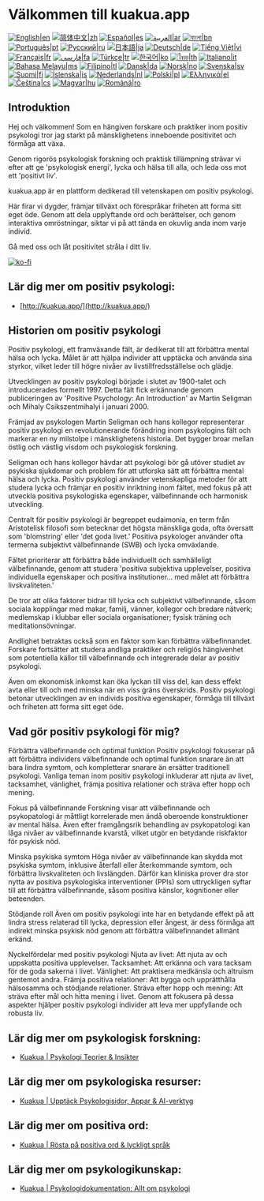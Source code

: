 # Välkommen till kuakua.app

[![English|en](https://img.shields.io/badge/lang-en-green.svg)](README.md)
[![简体中文|zh](https://img.shields.io/badge/lang-zh-red.svg)](README.zh.md)
[![Español|es](https://img.shields.io/badge/lang-es-yellow.svg)](README.es.md)
[![العربية|ar](https://img.shields.io/badge/lang-ar-lightgrey.svg)](README.ar.md)
[![বাংলা|bn](https://img.shields.io/badge/lang-bn-blue.svg)](README.bn.md)
[![Português|pt](https://img.shields.io/badge/lang-pt-brightgreen.svg)](README.pt.md)
[![Русский|ru](https://img.shields.io/badge/lang-ru-darkblue.svg)](README.ru.md)
[![日本語|ja](https://img.shields.io/badge/lang-ja-orange.svg)](README.ja.md)
[![Deutsch|de](https://img.shields.io/badge/lang-de-black.svg)](README.de.md)
[![Tiếng Việt|vi](https://img.shields.io/badge/lang-vi-darkgreen.svg)](README.vi.md)
[![Français|fr](https://img.shields.io/badge/lang-fr-blue.svg)](README.fr.md)
[![فارسی|fa](https://img.shields.io/badge/lang-fa-purple.svg)](README.fa.md)
[![Türkçe|tr](https://img.shields.io/badge/lang-tr-darkred.svg)](README.tr.md)
[![한국어|ko](https://img.shields.io/badge/lang-ko-cyan.svg)](README.ko.md)
[![ไทย|th](https://img.shields.io/badge/lang-th-gold.svg)](README.th.md)
[![Italiano|it](https://img.shields.io/badge/lang-it-darkorange.svg)](README.it.md)
[![Bahasa Melayu|ms](https://img.shields.io/badge/lang-ms-teal.svg)](README.ms.md)
[![Filipino|tl](https://img.shields.io/badge/lang-tl-pink.svg)](README.tl.md)
[![Dansk|da](https://img.shields.io/badge/lang-da-darkblue.svg)](README.da.md)
[![Norsk|no](https://img.shields.io/badge/lang-no-lightblue.svg)](README.no.md)
[![Svenska|sv](https://img.shields.io/badge/lang-sv-darkgreen.svg)](README.sv.md)
[![Suomi|fi](https://img.shields.io/badge/lang-fi-blue.svg)](README.fi.md)
[![Íslenska|is](https://img.shields.io/badge/lang-is-darkred.svg)](README.is.md)
[![Nederlands|nl](https://img.shields.io/badge/lang-nl-orange.svg)](README.nl.md)
[![Polski|pl](https://img.shields.io/badge/lang-pl-purple.svg)](README.pl.md)
[![Ελληνικά|el](https://img.shields.io/badge/lang-el-lightblue.svg)](README.el.md)
[![Čeština|cs](https://img.shields.io/badge/lang-cs-darkblue.svg)](README.cs.md)
[![Magyar|hu](https://img.shields.io/badge/lang-hu-red.svg)](README.hu.md)
[![Română|ro](https://img.shields.io/badge/lang-ro-green.svg)](README.ro.md)

## Introduktion

Hej och välkommen! Som en hängiven forskare och praktiker inom positiv psykologi tror jag starkt på mänsklighetens inneboende positivitet och förmåga att växa.

Genom rigorös psykologisk forskning och praktisk tillämpning strävar vi efter att ge 'psykologisk energi', lycka och hälsa till alla, och leda oss mot ett 'positivt liv'.

kuakua.app är en plattform dedikerad till vetenskapen om positiv psykologi.

Här firar vi dygder, främjar tillväxt och förespråkar friheten att forma sitt eget öde. Genom att dela upplyftande ord och berättelser, och genom interaktiva omröstningar, siktar vi på att tända en okuvlig anda inom varje individ.

Gå med oss och låt positivitet stråla i ditt liv.

[![ko-fi](https://ko-fi.com/img/githubbutton_sm.svg)](https://ko-fi.com/X8X8XB8D5)

## Lär dig mer om positiv psykologi:

- [http://kuakua.app/](http://kuakua.app/)

## Historien om positiv psykologi

Positiv psykologi, ett framväxande fält, är dedikerat till att förbättra mental hälsa och lycka. Målet är att hjälpa individer att upptäcka och använda sina styrkor, vilket leder till högre nivåer av livstillfredsställelse och glädje.

Utvecklingen av positiv psykologi började i slutet av 1900-talet och introducerades formellt 1997. Detta fält fick erkännande genom publiceringen av 'Positive Psychology: An Introduction' av Martin Seligman och Mihaly Csikszentmihalyi i januari 2000.

Främjad av psykologen Martin Seligman och hans kollegor representerar positiv psykologi en revolutionerande förändring inom psykologins fält och markerar en ny milstolpe i mänsklighetens historia. Det bygger broar mellan östlig och västlig visdom och psykologisk forskning.

Seligman och hans kollegor hävdar att psykologi bör gå utöver studiet av psykiska sjukdomar och problem för att utforska sätt att förbättra mental hälsa och lycka. Positiv psykologi använder vetenskapliga metoder för att studera lycka och främjar en positiv inriktning inom fältet, med fokus på att utveckla positiva psykologiska egenskaper, välbefinnande och harmonisk utveckling.

Centralt för positiv psykologi är begreppet eudaimonia, en term från Aristotelisk filosofi som betecknar det högsta mänskliga goda, ofta översatt som 'blomstring' eller 'det goda livet.' Positiva psykologer använder ofta termerna subjektivt välbefinnande (SWB) och lycka omväxlande.

Fältet prioriterar att förbättra både individuellt och samhälleligt välbefinnande, genom att studera 'positiva subjektiva upplevelser, positiva individuella egenskaper och positiva institutioner... med målet att förbättra livskvaliteten.'

De tror att olika faktorer bidrar till lycka och subjektivt välbefinnande, såsom sociala kopplingar med makar, familj, vänner, kollegor och bredare nätverk; medlemskap i klubbar eller sociala organisationer; fysisk träning och meditationsövningar.

Andlighet betraktas också som en faktor som kan förbättra välbefinnandet. Forskare fortsätter att studera andliga praktiker och religiös hängivenhet som potentiella källor till välbefinnande och integrerade delar av positiv psykologi.

Även om ekonomisk inkomst kan öka lyckan till viss del, kan dess effekt avta eller till och med minska när en viss gräns överskrids. Positiv psykologi betonar utvecklingen av en individs positiva egenskaper, förmåga till tillväxt och friheten att forma sitt eget öde.

## Vad gör positiv psykologi för mig?

Förbättra välbefinnande och optimal funktion Positiv psykologi fokuserar på att förbättra individers välbefinnande och optimal funktion snarare än att bara lindra symtom, och kompletterar snarare än ersätter traditionell psykologi. Vanliga teman inom positiv psykologi inkluderar att njuta av livet, tacksamhet, vänlighet, främja positiva relationer och sträva efter hopp och mening.

Fokus på välbefinnande Forskning visar att välbefinnande och psykopatologi är måttligt korrelerade men ändå oberoende konstruktioner av mental hälsa. Även efter framgångsrik behandling av psykopatologi kan låga nivåer av välbefinnande kvarstå, vilket utgör en betydande riskfaktor för psykisk nöd.

Minska psykiska symtom Höga nivåer av välbefinnande kan skydda mot psykiska symtom, inklusive återfall eller återkommande symtom, och förbättra livskvaliteten och livslängden. Därför kan kliniska prover dra stor nytta av positiva psykologiska interventioner (PPIs) som uttryckligen syftar till att förbättra välbefinnande, såsom positiva känslor, kognitioner eller beteenden.

Stödjande roll Även om positiv psykologi inte har en betydande effekt på att lindra stress relaterad till lycka, depression eller ångest, är dess förmåga att indirekt minska psykisk nöd genom att förbättra välbefinnandet allmänt erkänd.

Nyckelfördelar med positiv psykologi Njuta av livet: Att njuta av och uppskatta positiva upplevelser. Tacksamhet: Att erkänna och vara tacksam för de goda sakerna i livet. Vänlighet: Att praktisera medkänsla och altruism gentemot andra. Främja positiva relationer: Att bygga och upprätthålla hälsosamma och stödjande relationer. Sträva efter hopp och mening: Att sträva efter mål och hitta mening i livet. Genom att fokusera på dessa aspekter hjälper positiv psykologi individer att leva mer uppfyllande och robusta liv.

## Lär dig mer om psykologisk forskning:

- [Kuakua | Psykologi Teorier & Insikter](http://kuakua.app/theories-insights)

## Lär dig mer om psykologiska resurser:

- [Kuakua | Upptäck Psykologisidor, Appar & AI-verktyg](http://kuakua.app/explore)

## Lär dig mer om positiva ord:

- [Kuakua | Rösta på positiva ord & lyckligt språk](http://kuakua.app/vote)

## Lär dig mer om psykologikunskap:

- [Kuakua | Psykologidokumentation: Allt om psykologi](http://kuakua.app/docs)
